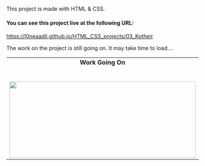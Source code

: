 This project is made with HTML & CSS.

#### You can see this project live at the following URL:
https://l0neaadil.github.io/HTML_CSS_projects/03_Kotheir

The work on the project is still going on. It may take time to load....


<table>
    <tbody>
        <tr valign="top">
			<td width="20%" align="center">
				<span><strong>Work Going On</strong></span><br><br><br>
				<img height="200px" src="https://media.giphy.com/media/3o7qE1YN7aBOFPRw8E/giphy.gif"  width="100%">
			</td>
    </tbody>
</table>


